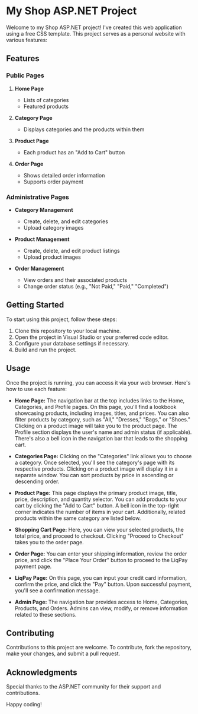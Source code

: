 # My Shop ASP.NET Project

Welcome to my Shop ASP.NET project! I've created this web application using a free CSS template. This project serves as a personal website with various features:

## Features

### Public Pages
1. **Home Page**
    - Lists of categories
    - Featured products

2. **Category Page**
    - Displays categories and the products within them

3. **Product Page**
    - Each product has an "Add to Cart" button

4. **Order Page**
    - Shows detailed order information
    - Supports order payment

### Administrative Pages
- **Category Management**
    - Create, delete, and edit categories
    - Upload category images

- **Product Management**
    - Create, delete, and edit product listings
    - Upload product images

- **Order Management**
    - View orders and their associated products
    - Change order status (e.g., "Not Paid," "Paid," "Completed")

## Getting Started

To start using this project, follow these steps:

1. Clone this repository to your local machine.
2. Open the project in Visual Studio or your preferred code editor.
3. Configure your database settings if necessary.
4. Build and run the project.

## Usage

Once the project is running, you can access it via your web browser. Here's how to use each feature:

- **Home Page:** The navigation bar at the top includes links to the Home, Categories, and Profile pages. On this page, you'll find a lookbook showcasing products, including images, titles, and prices. You can also filter products by category, such as "All," "Dresses," "Bags," or "Shoes." Clicking on a product image will take you to the product page. The Profile section displays the user's name and admin status (if applicable). There's also a bell icon in the navigation bar that leads to the shopping cart.

- **Categories Page:** Clicking on the "Categories" link allows you to choose a category. Once selected, you'll see the category's page with its respective products. Clicking on a product image will display it in a separate window. You can sort products by price in ascending or descending order.

- **Product Page:** This page displays the primary product image, title, price, description, and quantity selector. You can add products to your cart by clicking the "Add to Cart" button. A bell icon in the top-right corner indicates the number of items in your cart. Additionally, related products within the same category are listed below.

- **Shopping Cart Page:** Here, you can view your selected products, the total price, and proceed to checkout. Clicking "Proceed to Checkout" takes you to the order page.

- **Order Page:** You can enter your shipping information, review the order price, and click the "Place Your Order" button to proceed to the LiqPay payment page.

- **LiqPay Page:** On this page, you can input your credit card information, confirm the price, and click the "Pay" button. Upon successful payment, you'll see a confirmation message.

- **Admin Page:** The navigation bar provides access to Home, Categories, Products, and Orders. Admins can view, modify, or remove information related to these sections.

## Contributing

Contributions to this project are welcome. To contribute, fork the repository, make your changes, and submit a pull request.

## Acknowledgments

Special thanks to the ASP.NET community for their support and contributions.

Happy coding!
